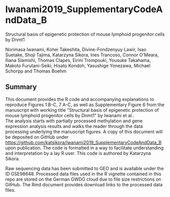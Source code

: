 # Iwanami2019_SupplementaryCodeAndData_B
Structural basis of epigenetic protection of mouse lymphoid progenitor cells by Dnmt1

Norimasa Iwanami, Kohei Takeshita, Divine-Fondzenyuy Lawir, Isao Suetake, Shoji Tajima, Katarzyna Sikora, Ines Trancoso, Connor O'Meara, Iliana Siamishi, Thomas Clapes, Eirini Trompouki, Yousuke Takahama, Makoto Furutani-Seiki, Hisato Kondoh, Yasushige Yonezawa, Michael Schorpp and Thomas Boehm


## Summary

This document provides the R code and accompanying explanations to reproduce Figures 1 B-C, 7 A-C,  as well as Supplementary Figure 6 from the manuscript with working title "Structural basis of epigenetic protection of mouse lymphoid progenitor cells by Dnmt1" by Iwanami et al..  
The analysis starts with partially processed methylation and gene expression analysis results and walks the reader through the data processing underlying the manuscript figures.  A copy of this document will be deposited on GitHub under https://github.com/katsikora/Iwanami2019_SupplementaryCodeAndData_B upon publication. The code is formatted in a way to facilitate understanding and interpretation by a lay R user.
This code is authored by Katarzyna Sikora.

Raw sequencing data has been submitted to GEO and is available under the ID GSE98648.
Processed data files used in the R vignette contained in this repo are stored on the German GWDG cloud due to file size restrictions on GitHub.
The Rmd document provides download links to the processed data files.
